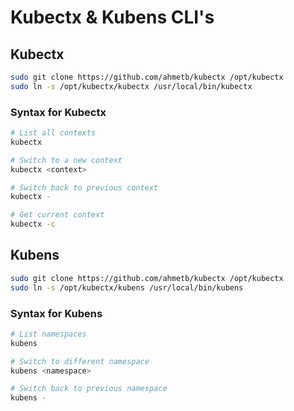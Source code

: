 # Kubectx & Kubens CLI's

## Kubectx

```bash
sudo git clone https://github.com/ahmetb/kubectx /opt/kubectx
sudo ln -s /opt/kubectx/kubectx /usr/local/bin/kubectx
```

### Syntax for Kubectx

```bash
# List all contexts
kubectx

# Switch to a new context
kubectx <context>

# Switch back to previous context
kubectx -

# Get current context
kubectx -c
```

## Kubens

```bash
sudo git clone https://github.com/ahmetb/kubectx /opt/kubectx
sudo ln -s /opt/kubectx/kubens /usr/local/bin/kubens
```

### Syntax for Kubens

```bash
# List namespaces
kubens

# Switch to different namespace
kubens <namespace>

# Switch back to previous namespace
kubens -
```
